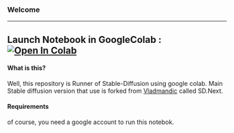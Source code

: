### Welcome
---
Launch Notebook in GoogleColab : [![Open In Colab](https://colab.research.google.com/assets/colab-badge.svg)](https://colab.research.google.com/github/YeaAyuni/vlad-sd-webui/blob/main/Vlad_WEBUI.ipynb)
---
#### What is this?
Well, this repository is Runner of Stable-Diffusion using google colab. Main Stable diffusion version that use is forked from [Vladmandic](https://github.com/vladmandic/automatic) called SD.Next.

#### Requirements
of course, you need a google account to run this notebok.
